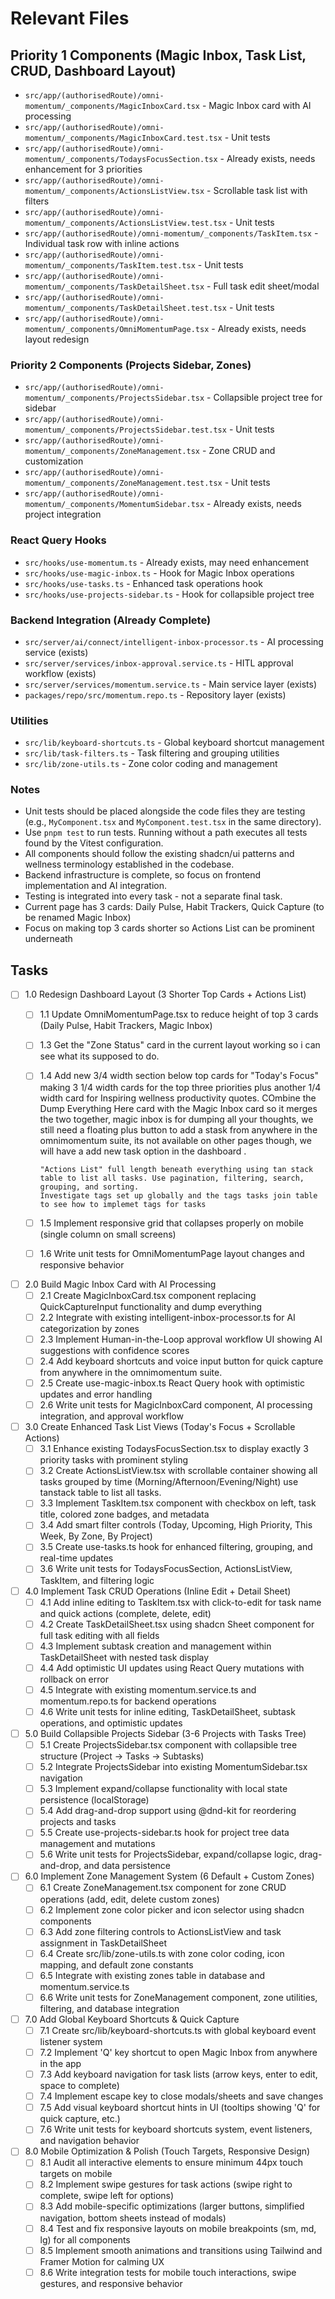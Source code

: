 # Relevant Files

## Priority 1 Components (Magic Inbox, Task List, CRUD, Dashboard Layout)

- `src/app/(authorisedRoute)/omni-momentum/_components/MagicInboxCard.tsx` - Magic Inbox card with AI processing
- `src/app/(authorisedRoute)/omni-momentum/_components/MagicInboxCard.test.tsx` - Unit tests
- `src/app/(authorisedRoute)/omni-momentum/_components/TodaysFocusSection.tsx` - Already exists, needs enhancement for 3 priorities
- `src/app/(authorisedRoute)/omni-momentum/_components/ActionsListView.tsx` - Scrollable task list with filters
- `src/app/(authorisedRoute)/omni-momentum/_components/ActionsListView.test.tsx` - Unit tests
- `src/app/(authorisedRoute)/omni-momentum/_components/TaskItem.tsx` - Individual task row with inline actions
- `src/app/(authorisedRoute)/omni-momentum/_components/TaskItem.test.tsx` - Unit tests
- `src/app/(authorisedRoute)/omni-momentum/_components/TaskDetailSheet.tsx` - Full task edit sheet/modal
- `src/app/(authorisedRoute)/omni-momentum/_components/TaskDetailSheet.test.tsx` - Unit tests
- `src/app/(authorisedRoute)/omni-momentum/_components/OmniMomentumPage.tsx` - Already exists, needs layout redesign

### Priority 2 Components (Projects Sidebar, Zones)

- `src/app/(authorisedRoute)/omni-momentum/_components/ProjectsSidebar.tsx` - Collapsible project tree for sidebar
- `src/app/(authorisedRoute)/omni-momentum/_components/ProjectsSidebar.test.tsx` - Unit tests
- `src/app/(authorisedRoute)/omni-momentum/_components/ZoneManagement.tsx` - Zone CRUD and customization
- `src/app/(authorisedRoute)/omni-momentum/_components/ZoneManagement.test.tsx` - Unit tests
- `src/app/(authorisedRoute)/omni-momentum/_components/MomentumSidebar.tsx` - Already exists, needs project integration

### React Query Hooks

- `src/hooks/use-momentum.ts` - Already exists, may need enhancement
- `src/hooks/use-magic-inbox.ts` - Hook for Magic Inbox operations
- `src/hooks/use-tasks.ts` - Enhanced task operations hook
- `src/hooks/use-projects-sidebar.ts` - Hook for collapsible project tree

### Backend Integration (Already Complete)

- `src/server/ai/connect/intelligent-inbox-processor.ts` - AI processing service (exists)
- `src/server/services/inbox-approval.service.ts` - HITL approval workflow (exists)
- `src/server/services/momentum.service.ts` - Main service layer (exists)
- `packages/repo/src/momentum.repo.ts` - Repository layer (exists)

### Utilities

- `src/lib/keyboard-shortcuts.ts` - Global keyboard shortcut management
- `src/lib/task-filters.ts` - Task filtering and grouping utilities
- `src/lib/zone-utils.ts` - Zone color coding and management

### Notes

- Unit tests should be placed alongside the code files they are testing (e.g., `MyComponent.tsx` and `MyComponent.test.tsx` in the same directory).
- Use `pnpm test` to run tests. Running without a path executes all tests found by the Vitest configuration.
- All components should follow the existing shadcn/ui patterns and wellness terminology established in the codebase.
- Backend infrastructure is complete, so focus on frontend implementation and AI integration.
- Testing is integrated into every task - not a separate final task.
- Current page has 3 cards: Daily Pulse, Habit Trackers, Quick Capture (to be renamed Magic Inbox)
- Focus on making top 3 cards shorter so Actions List can be prominent underneath

## Tasks

- [ ] 1.0 Redesign Dashboard Layout (3 Shorter Top Cards + Actions List)
  - [ ] 1.1 Update OmniMomentumPage.tsx to reduce height of top 3 cards (Daily Pulse, Habit Trackers, Magic Inbox)
  - [ ] 1.3 Get the "Zone Status" card in the current layout working so i can see what its supposed to do.
  - [ ] 1.4 Add new 3/4 width section below top cards for "Today's Focus" making 3 1/4 width cards for the top three priorities plus another 1/4 width card for Inspiring wellness productivity quotes.
  COmbine the Dump Everything Here card with the Magic Inbox card so it merges the two together, magic inbox is for dumping all your thoughts, we still need a floating plus button to add a stask from anywhere in the omnimomentum suite, its not available on other pages though, we will have a add new task option in the dashboard .

        "Actions List" full length beneath everything using tan stack table to list all tasks. Use pagination, filtering, search, grouping, and sorting. 
        Investigate tags set up globally and the tags tasks join table to see how to implemet tags for tasks
  - [ ] 1.5 Implement responsive grid that collapses properly on mobile (single column on small screens)
  - [ ] 1.6 Write unit tests for OmniMomentumPage layout changes and responsive behavior

- [ ] 2.0 Build Magic Inbox Card with AI Processing
  - [ ] 2.1 Create MagicInboxCard.tsx component replacing QuickCaptureInput functionality and dump everything
  - [ ] 2.2 Integrate with existing intelligent-inbox-processor.ts for AI categorization by zones
  - [ ] 2.3 Implement Human-in-the-Loop approval workflow UI showing AI suggestions with confidence scores
  - [ ] 2.4 Add keyboard shortcuts and voice input button for quick capture from anywhere in the omnimomentum suite.
  - [ ] 2.5 Create use-magic-inbox.ts React Query hook with optimistic updates and error handling
  - [ ] 2.6 Write unit tests for MagicInboxCard component, AI processing integration, and approval workflow

- [ ] 3.0 Create Enhanced Task List Views (Today's Focus + Scrollable Actions)
  - [ ] 3.1 Enhance existing TodaysFocusSection.tsx to display exactly 3 priority tasks with prominent styling
  - [ ] 3.2 Create ActionsListView.tsx with scrollable container showing all tasks grouped by time (Morning/Afternoon/Evening/Night) use tanstack table to list all tasks.
  - [ ] 3.3 Implement TaskItem.tsx component with checkbox on left, task title, colored zone badges, and metadata
  - [ ] 3.4 Add smart filter controls (Today, Upcoming, High Priority, This Week, By Zone, By Project)
  - [ ] 3.5 Create use-tasks.ts hook for enhanced filtering, grouping, and real-time updates
  - [ ] 3.6 Write unit tests for TodaysFocusSection, ActionsListView, TaskItem, and filtering logic

- [ ] 4.0 Implement Task CRUD Operations (Inline Edit + Detail Sheet)
  - [ ] 4.1 Add inline editing to TaskItem.tsx with click-to-edit for task name and quick actions (complete, delete, edit)
  - [ ] 4.2 Create TaskDetailSheet.tsx using shadcn Sheet component for full task editing with all fields
  - [ ] 4.3 Implement subtask creation and management within TaskDetailSheet with nested task display
  - [ ] 4.4 Add optimistic UI updates using React Query mutations with rollback on error
  - [ ] 4.5 Integrate with existing momentum.service.ts and momentum.repo.ts for backend operations
  - [ ] 4.6 Write unit tests for inline editing, TaskDetailSheet, subtask operations, and optimistic updates

- [ ] 5.0 Build Collapsible Projects Sidebar (3-6 Projects with Tasks Tree)
  - [ ] 5.1 Create ProjectsSidebar.tsx component with collapsible tree structure (Project → Tasks → Subtasks)
  - [ ] 5.2 Integrate ProjectsSidebar into existing MomentumSidebar.tsx navigation
  - [ ] 5.3 Implement expand/collapse functionality with local state persistence (localStorage)
  - [ ] 5.4 Add drag-and-drop support using @dnd-kit for reordering projects and tasks
  - [ ] 5.5 Create use-projects-sidebar.ts hook for project tree data management and mutations
  - [ ] 5.6 Write unit tests for ProjectsSidebar, expand/collapse logic, drag-and-drop, and data persistence

- [ ] 6.0 Implement Zone Management System (6 Default + Custom Zones)
  - [ ] 6.1 Create ZoneManagement.tsx component for zone CRUD operations (add, edit, delete custom zones)
  - [ ] 6.2 Implement zone color picker and icon selector using shadcn components
  - [ ] 6.3 Add zone filtering controls to ActionsListView and task assignment in TaskDetailSheet
  - [ ] 6.4 Create src/lib/zone-utils.ts with zone color coding, icon mapping, and default zone constants
  - [ ] 6.5 Integrate with existing zones table in database and momentum.service.ts
  - [ ] 6.6 Write unit tests for ZoneManagement component, zone utilities, filtering, and database integration

- [ ] 7.0 Add Global Keyboard Shortcuts & Quick Capture
  - [ ] 7.1 Create src/lib/keyboard-shortcuts.ts with global keyboard event listener system
  - [ ] 7.2 Implement 'Q' key shortcut to open Magic Inbox from anywhere in the app
  - [ ] 7.3 Add keyboard navigation for task lists (arrow keys, enter to edit, space to complete)
  - [ ] 7.4 Implement escape key to close modals/sheets and save changes
  - [ ] 7.5 Add visual keyboard shortcut hints in UI (tooltips showing 'Q' for quick capture, etc.)
  - [ ] 7.6 Write unit tests for keyboard shortcuts system, event listeners, and navigation behavior

- [ ] 8.0 Mobile Optimization & Polish (Touch Targets, Responsive Design)
  - [ ] 8.1 Audit all interactive elements to ensure minimum 44px touch targets on mobile
  - [ ] 8.2 Implement swipe gestures for task actions (swipe right to complete, swipe left for options)
  - [ ] 8.3 Add mobile-specific optimizations (larger buttons, simplified navigation, bottom sheets instead of modals)
  - [ ] 8.4 Test and fix responsive layouts on mobile breakpoints (sm, md, lg) for all components
  - [ ] 8.5 Implement smooth animations and transitions using Tailwind and Framer Motion for calming UX
  - [ ] 8.6 Write integration tests for mobile touch interactions, swipe gestures, and responsive behavior
